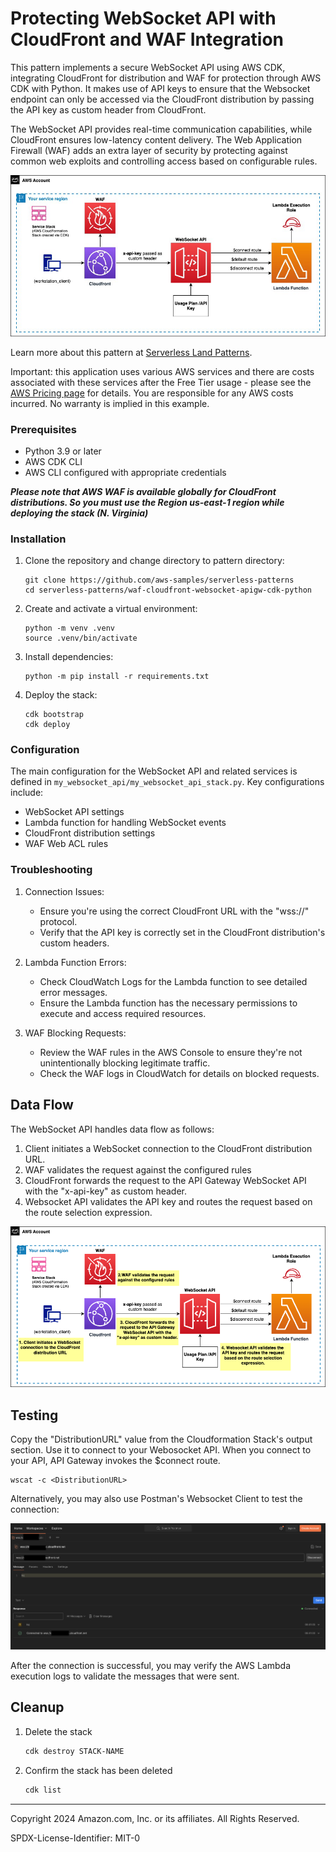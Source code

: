 # Protecting WebSocket API with CloudFront and WAF Integration 

This pattern implements a secure WebSocket API using AWS CDK, integrating CloudFront for distribution and WAF for protection through AWS CDK with Python. It makes use of API keys to ensure that the Websocket endpoint can only be accessed via the CloudFront distribution by passing the API key as custom header from CloudFront.

The WebSocket API provides real-time communication capabilities, while CloudFront ensures low-latency content delivery. The Web Application Firewall (WAF) adds an extra layer of security by protecting against common web exploits and controlling access based on configurable rules.

![Alt text](images/architecturediagram.png?raw=true "Architecture Diagram for WebSocket API with CloudFront and WAF Integration")


Learn more about this pattern at [Serverless Land Patterns](https://serverlessland.com/patterns/waf-cloudfront-websocket-apigw-cdk-python).

Important: this application uses various AWS services and there are costs associated with these services after the Free Tier usage - please see the [AWS Pricing page](https://aws.amazon.com/pricing/) for details. You are responsible for any AWS costs incurred. No warranty is implied in this example.

### Prerequisites

- Python 3.9 or later
- AWS CDK CLI
- AWS CLI configured with appropriate credentials 

***Please note that AWS WAF is available globally for CloudFront distributions. So you must use the Region us-east-1 region while deploying the stack (N. Virginia)***

### Installation

1. Clone the repository and change directory to pattern directory:
   ```
   git clone https://github.com/aws-samples/serverless-patterns
   cd serverless-patterns/waf-cloudfront-websocket-apigw-cdk-python
   ```

2. Create and activate a virtual environment:
   ```
   python -m venv .venv
   source .venv/bin/activate  
   ```

3. Install dependencies:
   ```
   python -m pip install -r requirements.txt
   ```


4. Deploy the stack:
   ```
   cdk bootstrap
   cdk deploy
   ```
   

### Configuration

The main configuration for the WebSocket API and related services is defined in `my_websocket_api/my_websocket_api_stack.py`. Key configurations include:

- WebSocket API settings
- Lambda function for handling WebSocket events
- CloudFront distribution settings
- WAF Web ACL rules



### Troubleshooting

1. Connection Issues:
   - Ensure you're using the correct CloudFront URL with the "wss://" protocol.
   - Verify that the API key is correctly set in the CloudFront distribution's custom headers.

2. Lambda Function Errors:
   - Check CloudWatch Logs for the Lambda function to see detailed error messages.
   - Ensure the Lambda function has the necessary permissions to execute and access required resources.

3. WAF Blocking Requests:
   - Review the WAF rules in the AWS Console to ensure they're not unintentionally blocking legitimate traffic.
   - Check the WAF logs in CloudWatch for details on blocked requests.



## Data Flow

The WebSocket API handles data flow as follows:

1. Client initiates a WebSocket connection to the CloudFront distribution URL.
2. WAF validates the request against the configured rules
3. CloudFront forwards the request to the API Gateway WebSocket API with the "x-api-key" as custom header.
4. Websocket API validates the API key and routes the request based on the route selection expression.

![Alt text](images/RequestFlow.png?raw=true "Request Flow for WebSocket API with CloudFront and WAF Integration")

## Testing

Copy the "DistributionURL" value from the Cloudformation Stack's output section. Use it to connect to your Webosocket API. When you connect to your API, API Gateway invokes the $connect route. 
```
wscat -c <DistributionURL>
```

Alternatively, you may also use Postman's Websocket Client to test the connection:

![Alt text](images/PostmanScreenshot.png?raw=true "Postman Screenshot for Websocket Connection via CloudFront URL")

After the connection is successful, you may verify the AWS Lambda execution logs to validate the messages that were sent.


## Cleanup
 
1. Delete the stack
    ```bash
   cdk destroy STACK-NAME
    ```
1. Confirm the stack has been deleted
    ```bash
    cdk list
    ```
----
Copyright 2024 Amazon.com, Inc. or its affiliates. All Rights Reserved.

SPDX-License-Identifier: MIT-0